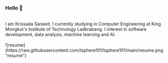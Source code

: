 ### Hello 👋
<br>
I am Krissada Sarawit. I currently studying in Computer Engineering at King Mongkut's Institute of Technology Ladkrabang. I interest in software development, data analysis, machine learning and AI.
<br><br>
![resume](https://raw.githubusercontent.com/tsphere101/tsphere101/main/resume.png "resume")
